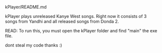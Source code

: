 kPlayer/README.md

kPlayer plays unreleased Kanye West songs.
Right now it consists of 3 songs from Yandhi and all released songs from Donda 2.

READ: To run this, you must open the kPlayer folder and find "main" the exe file.

dont steal my code thanks :)
